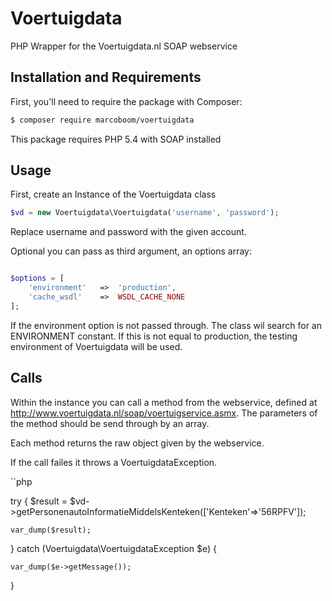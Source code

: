 # Voertuigdata
PHP Wrapper for the Voertuigdata.nl SOAP webservice

## Installation and Requirements

First, you'll need to require the package with Composer:

```bash
$ composer require marcoboom/voertuigdata
```

This package requires PHP 5.4 with SOAP installed

## Usage

First, create an Instance of the Voertuigdata class

```php
$vd = new Voertuigdata\Voertuigdata('username', 'password');
```
Replace username and password with the given account.

Optional you can pass as third argument, an options array:

```php

$options = [
	'environment' 	=> 	'production',
	'cache_wsdl' 	=> 	WSDL_CACHE_NONE
];

```

If the environment option is not passed through. The class wil search for an ENVIRONMENT constant. If this is not equal to production, the testing environment of Voertuigdata will be used.

## Calls

Within the instance you can call a method from the webservice, defined at <a href="http://www.voertuigdata.nl/soap/voertuigservice.asmx">http://www.voertuigdata.nl/soap/voertuigservice.asmx</a>. The parameters of the method should be send through by an array.

Each method returns the raw object given by the webservice. 

If the call failes it throws a VoertuigdataException. 


``php


try {
	$result = $vd->getPersonenautoInformatieMiddelsKenteken(['Kenteken'=>'56RPFV']);

	var_dump($result);

} catch (Voertuigdata\VoertuigdataException $e) {

	var_dump($e->getMessage());

}


```
